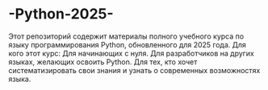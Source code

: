 # -Python-2025-
Этот репозиторий содержит материалы полного учебного курса по языку программирования Python, обновленного для 2025 года.  Для кого этот курс:  Для начинающих с нуля.  Для разработчиков на других языках, желающих освоить Python.  Для тех, кто хочет систематизировать свои знания и узнать о современных возможностях языка. 
